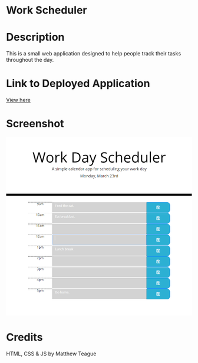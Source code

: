 # Work Scheduler

# Description
This is a small web application designed to help people track their tasks throughout the day.

# Link to Deployed Application
[View here](https://trojanface.github.io/workscheduler/)

# Screenshot
![An image of the work scheduler website.](./Screenshot.png)

# Credits
HTML, CSS & JS by Matthew Teague